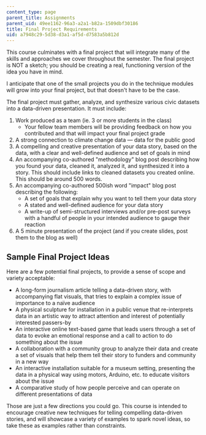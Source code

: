 ```yaml
---
content_type: page
parent_title: Assignments
parent_uid: 49ee1162-96a3-a2a1-b82a-1509dbf30186
title: Final Project Requirements
uid: a7948c29-5d38-d3a1-af5d-d7583a5b812d
---
```


This course culminates with a final project that will integrate many of the skills and approaches we cover throughout the semester. The final project is NOT a sketch; you should be creating a real, functioning version of the idea you have in mind.

I anticipate that one of the small projects you do in the technique modules will grow into your final project, but that doesn't have to be the case.

The final project must gather, analyze, and synthesize various civic datasets into a data-driven presentation. It must include:

1.  Work produced as a team (ie. 3 or more students in the class)
    *   Your fellow team members will be providing feedback on how you contributed and that will impact your final project grade
2.  A strong connection to climate change data — data for the public good
3.  A compelling and creative presentation of your data story, based on the data, with a clear and well-defined audience and set of goals in mind
4.  An accompanying co-authored "methodology" blog post describing how you found your data, cleaned it, analyzed it, and synthesized it into a story. This should include links to cleaned datasets you created online. This should be around 500 words.
5.  An accompanying co-authored 500ish word "impact" blog post describing the following:
    *   A set of goals that explain why you want to tell them your data story
    *   A stated and well-defined audience for your data story
    *   A write-up of semi-structured interviews and/or pre-post surveys with a handful of people in your intended audience to gauge their reaction
6.  A 5 minute presentation of the project (and if you create slides, post them to the blog as well)

Sample Final Project Ideas 
---------------------------

Here are a few potential final projects, to provide a sense of scope and variety acceptable:

*   A long-form journalism article telling a data-driven story, with accompanying flat visuals, that tries to explain a complex issue of importance to a naïve audience
*   A physical sculpture for installation in a public venue that re-interprets data in an artistic way to attract attention and interest of potentially interested passers-by
*   An interactive online text-based game that leads users through a set of data to evoke an emotional response and a call to action to do something about the issue
*   A collaboration with a community group to analyze their data and create a set of visuals that help them tell their story to funders and community in a new way
*   An interactive installation suitable for a museum setting, presenting the data in a physical way using motors, Arduino, etc. to educate visitors about the issue
*   A comparative study of how people perceive and can operate on different presentations of data

Those are just a few directions you could go. This course is intended to encourage creative new techniques for telling compelling data-driven stories, and will showcase a variety of examples to spark novel ideas, so take these as examples rather than constraints.